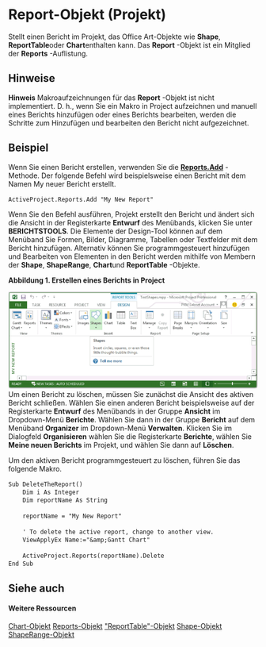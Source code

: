 
# Report-Objekt (Projekt)
Stellt einen Bericht im Projekt, das Office Art-Objekte wie  **Shape**,  **ReportTable**oder  **Chart**enthalten kann. Das  **Report** -Objekt ist ein Mitglied der **Reports** -Auflistung.

## Hinweise


 **Hinweis**  Makroaufzeichnungen für das  **Report** -Objekt ist nicht implementiert. D. h., wenn Sie ein Makro in Project aufzeichnen und manuell eines Berichts hinzufügen oder eines Berichts bearbeiten, werden die Schritte zum Hinzufügen und bearbeiten den Bericht nicht aufgezeichnet.




## Beispiel

Wenn Sie einen Bericht erstellen, verwenden Sie die  **[Reports.Add](3ce8e51c-54c6-6cc7-f5ec-c27e0a657f04.md)** -Methode. Der folgende Befehl wird beispielsweise einen Bericht mit dem Namen My neuer Bericht erstellt.


```
ActiveProject.Reports.Add "My New Report"
```

Wenn Sie den Befehl ausführen, Projekt erstellt den Bericht und ändert sich die Ansicht in der Registerkarte  **Entwurf** des Menübands, klicken Sie unter **BERICHTSTOOLS**. Die Elemente der Design-Tool können auf dem Menüband Sie Formen, Bilder, Diagramme, Tabellen oder Textfelder mit dem Bericht hinzufügen. Alternativ können Sie programmgesteuert hinzufügen und Bearbeiten von Elementen in den Bericht werden mithilfe von Membern der  **Shape**,  **ShapeRange**,  **Chart**und  **ReportTable** -Objekte.


**Abbildung 1. Erstellen eines Berichts in Project**

![Erstellen eines Berichts in Project](images/pj15_VBA_ReportObject.gif)Um einen Bericht zu löschen, müssen Sie zunächst die Ansicht des aktiven Bericht schließen. Wählen Sie einen anderen Bericht beispielsweise auf der Registerkarte  **Entwurf** des Menübands in der Gruppe **Ansicht** im Dropdown-Menü **Berichte**. Wählen Sie dann in der Gruppe  **Bericht** auf dem Menüband **Organizer** im Dropdown-Menü **Verwalten**. Klicken Sie im Dialogfeld  **Organisieren** wählen Sie die Registerkarte **Berichte**, wählen Sie  **Meine neuen Berichts** im Projekt, und wählen Sie dann auf **Löschen**.

Um den aktiven Bericht programmgesteuert zu löschen, führen Sie das folgende Makro.




```
Sub DeleteTheReport()
    Dim i As Integer
    Dim reportName As String
    
    reportName = "My New Report"
    
    ' To delete the active report, change to another view.
    ViewApplyEx Name:="&amp;Gantt Chart"
    
    ActiveProject.Reports(reportName).Delete
End Sub
```


## Siehe auch


#### Weitere Ressourcen


[Chart-Objekt](810d4ec1-69d2-c432-b9da-57042b783b85.md)
[Reports-Objekt](a9f4a13b-1907-dbe8-8077-fb1226bb8bb9.md)
["ReportTable"-Objekt](db9846c7-fd53-ae5a-7a43-35dfc60f4fe4.md)
[Shape-Objekt](d2b32bcd-5595-a4a7-9772-feb25fd0103a.md)
[ShapeRange-Objekt](315031aa-4b8c-424b-26e7-ce15897beb05.md)